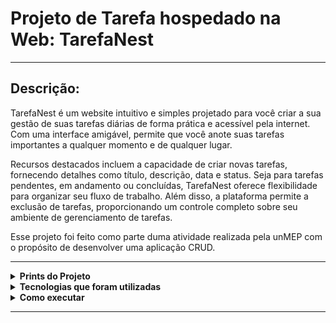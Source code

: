 # Projeto de Tarefa hospedado na Web: TarefaNest
---
## Descrição:

TarefaNest é um website intuitivo e simples projetado para você criar a sua gestão de suas tarefas diárias de forma prática e acessível pela internet. Com uma interface amigável, permite que você anote suas tarefas importantes a qualquer momento e de qualquer lugar.

Recursos destacados incluem a capacidade de criar novas tarefas, fornecendo detalhes como título, descrição, data e status. Seja para tarefas pendentes, em andamento ou concluídas, TarefaNest oferece flexibilidade para organizar seu fluxo de trabalho. Além disso, a plataforma permite a exclusão de tarefas, proporcionando um controle completo sobre seu ambiente de gerenciamento de tarefas.

Esse projeto foi feito como parte duma atividade realizada pela unMEP com o propósito de desenvolver uma aplicação CRUD. 

---

<details>
  <summary> <b> Prints do Projeto </b> </summary>
<p>

Test

</p>
</details>

<details>
  <summary> <b> Tecnologias que foram utilizadas </b> </summary>
<p>

- Python para Back End
- HTML - CSS para Front
- Django para CRUD, integração e criação de sites
- Bootstrap como framework Front End
- SQlite como linguagem de Banco de Dados

</p>
</details>

<details>
  <summary> <b> Como executar </b> </summary>
<p>

Instale o Python pelo computador e alguma IDE para usá-lo (pode ser o PyCharm ou VS Code), acessando o terminal Python, instale esses programas através do comando "pip install" e o nome dele:

- Django
- gunicorn
- pytz
- sqlparse
- whitenoise

Com tudo instalado, execute o comando "python manage.py runserver" pelo terminal python, se tudo der certo ele vai criar algo como "Starting development server at http://127.0.0.1:7000/" e com o link HTTP você consegue acessar o site.

</p>
</details>

---
